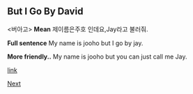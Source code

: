 But I Go By David
------------

<버아고>
**Mean**
제이름은주호 인데요,Jay라고 불러줘.

**Full sentence**
My name is jooho but I go by jay.

**More friendly..**
My name is jooho but you can just call me Jay.

[link](https://www.youtube.com/watch?v=0OnltweDiC0)



[Next](./3.suggest_offer_recommend.md)
